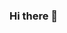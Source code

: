 ### Hi there 👋

<!--
**Faustinopascoal/Faustinopascoal** is a ✨ _special_ ✨ repository because its `README.md` (this file) appears on your GitHub profile.

Here are some ideas to get you started:

-sou o Faustino da silva pascoal, futuramente um programador💻🌐 de sucesso.🙏🤝👏👏

- Actualmente estou a prendendo programação Web 💻🌐 no curso da unitel code Web 2022

Ensino médio concluído no curso de ciências físicas e biológicas 

Como sou iniciante aceitaria qualquer ajuda,

os meus contactos:
932997974/ Whatsapp: +244932997874
E-mail: faustinopascoal00@gmail.com 
https://github.com/Faustinopascoal/Faustinopascoal/edit/main/README.md

ajuda sera sempre bem vinda 
>

